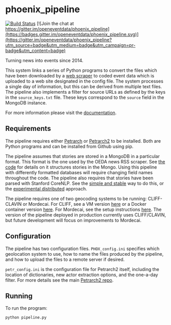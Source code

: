 phoenix_pipeline
================

[![Build Status](https://travis-ci.org/openeventdata/phoenix_pipeline.svg?branch=master)](https://travis-ci.org/openeventdata/phoenix_pipeline)
[![Join the chat at https://gitter.im/openeventdata/phoenix_pipeline](https://badges.gitter.im/openeventdata/phoenix_pipeline.svg)](https://gitter.im/openeventdata/phoenix_pipeline?utm_source=badge&utm_medium=badge&utm_campaign=pr-badge&utm_content=badge)

Turning news into events since 2014.


This system links a series of Python programs to convert the files which have been 
downloaded by a [web scraper](https://github.com/openeventdata/scraper) to
coded event data which is uploaded to a web site designated in the config file.
The system processes a single day of information, but this can be derived from
multiple text files. The pipeline also implements a filter for source URLs as
defined by the keys in the `source_keys.txt` file. These keys correspond to the
`source` field in the MongoDB instance.

For more information please visit the [documentation](http://phoenix-pipeline.readthedocs.org/en/latest/).


## Requirements

The pipeline requires either
[Petrarch](https://github.com/openeventdata/petrarch) or
[Petrarch2](https://github.com/openeventdata/petrarch2) to be installed. Both
are Python programs and can be installed from Github using pip.

The pipeline assumes that stories are stored in a MongoDB in a particular
format. This format is the one used by the OEDA news RSS scraper. See [the
code](https://github.com/openeventdata/scraper/blob/master/mongo_connection.py)
for details on it structures stories in the Mongo. Using this pipeline with
differently formatted databases will require changing field names throughout
the code. The pipeline also requires that stories have been parsed with
Stanford CoreNLP. See the [simple and
stable](https://github.com/openeventdata/stanford_pipeline) way to do this, or
the [experimental distributed](https://github.com/oudalab/biryani) approach.

The pipeline requires one of two geocoding systems to be running: CLIFF-CLAVIN
or Mordecai. For CLIFF, see a VM version
[here](https://github.com/ahalterman/CLIFF-up) or a Docker container version
[here](https://github.com/openeventdata/cliff_container). For Mordecai, see the
setup instructions [here](https://github.com/openeventdata/mordecai). The
version of the pipeline deployed in production currently uses CLIFF/CLAVIN, but
future development will focus on improvements to Mordecai.

## Configuration

The pipeline has two configuration files. `PHOX_config.ini` specifies which
geolocation system to use, how to name the files produced by the pipeline, and
how to upload the files to a remote server if desired.

`petr_config.ini` is the configuration file for Petrarch2 itself, including the
location of dictionaries, new actor extraction options, and the one-a-day filter. For
more details see the main [Petrarch2 repo](https://github.com/openeventdata/petrarch2/).

## Running

To run the program:

```
python pipeline.py
```

